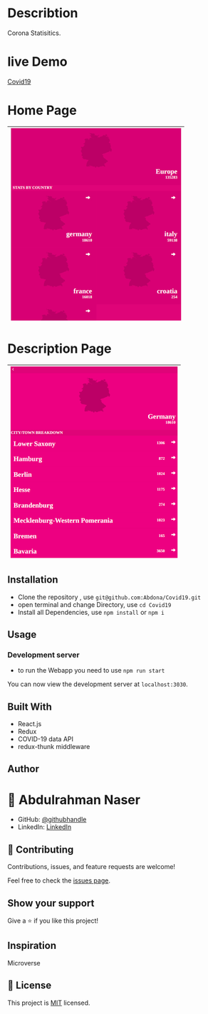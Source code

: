 # Describtion

Corona Statisitics.

# live Demo
 [Covid19](https://dazzling-franklin-970efc.netlify.app/)

# Home Page

| ![screenshot](./homepage.png)|
| :------------: |

# Description Page

| ![screenshot](./descriptionpage.png)|
| :------------: |

## Installation

- Clone the repository , use  `git@github.com:Abdona/Covid19.git` 
- open terminal and change Directory, use `cd Covid19`
- Install all Dependencies, use `npm install` or `npm i`

## Usage

### Development server
- to run the Webapp you need to use `npm run start`

You can now view the development server at `localhost:3030`.


## Built With

- React.js
- Redux
- COVID-19 data API
- redux-thunk middleware



## Author

# 👤 Abdulrahman Naser
- GitHub: [@githubhandle](https://github.com/Abdona)
- LinkedIn: [LinkedIn](https://www.linkedin.com/in/abdulrahman-nasser-2b7173131/)

## 🤝 Contributing

Contributions, issues, and feature requests are welcome!

Feel free to check the [issues page](https://github.com/Abdona/Covid19/issues).

## Show your support

Give a ⭐️ if you like this project!

## Inspiration
Microverse

## 📝 License

This project is [MIT](./LICENSE) licensed.